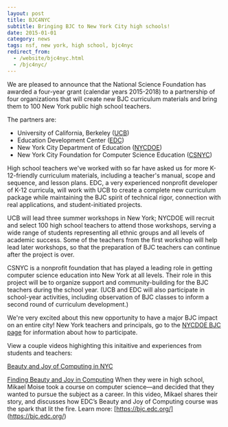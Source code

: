 ```yaml
---
layout: post
title: BJC4NYC
subtitle: Bringing BJC to New York City high schools!
date: 2015-01-01
category: news
tags: nsf, new york, high school, bjc4nyc
redirect_from:
  - /website/bjc4nyc.html
  - /bjc4nyc/
---
```


We are pleased to announce that the National Science Foundation has awarded a four-year grant (calendar years 2015-2018) to a partnership of four organizations that will create new BJC curriculum materials and bring them to 100 New York public high school teachers.

The partners are:

* University of California, Berkeley ([UCB](https://berkeley.edu/))
* Education Development Center ([EDC](https://edc.org/))
* New York City Department of Education ([NYCDOE](https://schools.nyc.gov/))
* New York City Foundation for Computer Science Education ([CSNYC](https://csnyc.org/))

High school teachers we've worked with so far have asked us for more K-12-friendly curriculum materials, including a teacher's manual, scope and sequence, and lesson plans. EDC, a very experienced nonprofit developer of K-12 curricula, will work with UCB to create a complete new curriculum package while maintaining the BJC spirit of technical rigor, connection with real applications, and student-initiated projects.

UCB will lead three summer workshops in New York; NYCDOE will recruit and select 100 high school teachers to attend those workshops, serving a wide range of students representing all ethnic groups and all levels of academic success. Some of the teachers from the first workshop will help lead later workshops, so that the preparation of BJC teachers can continue after the project is over.

CSNYC is a nonprofit foundation that has played a leading role in getting computer science education into New York at all levels. Their role in this project will be to organize support and community-building for the BJC teachers during the school year. (UCB and EDC will also participate in school-year activities, including observation of BJC classes to inform a second round of curriculum development.)

We're very excited about this new opportunity to have a major BJC impact on an entire city! New York teachers and principals, go to the [NYCDOE BJC page](https://sepnyc.org/apcs) for information about how to participate.

View a couple videos highighting this initaitive and experiences from students and teachers:

[Beauty and Joy of Computing in NYC](https://vimeo.com/164491027)

[Finding Beauty and Joy in Computing](https://youtu.be/aKNEnkQ8nN4)
When they were in high school, Mikael Moise took a course on computer science—and decided that they wanted to pursue the subject as a career. In this video, Mikael shares their story, and discusses how EDC’s Beauty and Joy of Computing course was the spark that lit the fire. Learn more: [https://bjc.edc.org/] (https://bjc.edc.org/)
